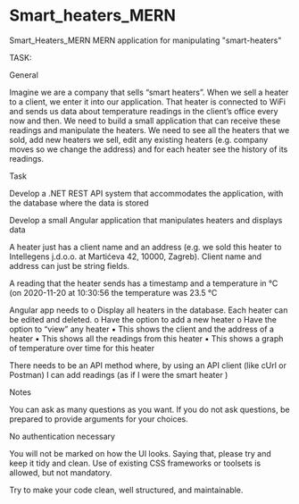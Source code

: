 # Smart_heaters_MERN

Smart_Heaters_MERN MERN application for manipulating "smart-heaters"

TASK:

General

Imagine we are a company that sells “smart heaters”. When we sell a heater to a client, we enter it into our application. That heater is connected to WiFi and sends us data about temperature readings in the client’s office every now and then. We need to build a small application that can receive these readings and manipulate the heaters. We need to see all the heaters that we sold, add new heaters we sell, edit any existing heaters (e.g. company moves so we change the address) and for each heater see the history of its readings.

Task

Develop a .NET REST API system that accommodates the application, with the database where the data is stored

Develop a small Angular application that manipulates heaters and displays data

A heater just has a client name and an address (e.g. we sold this heater to Intellegens j.d.o.o. at Martićeva 42, 10000, Zagreb). Client name and address can just be string fields.

A reading that the heater sends has a timestamp and a temperature in °C (on 2020-11-20 at 10:30:56 the temperature was 23.5 °C

Angular app needs to o Display all heaters in the database. Each heater can be edited and deleted. o Have the option to add a new heater o Have the option to “view” any heater ▪ This shows the client and the address of a heater ▪ This shows all the readings from this heater ▪ This shows a graph of temperature over time for this heater

There needs to be an API method where, by using an API client (like cUrl or Postman) I can add readings (as if I were the smart heater )

Notes

You can ask as many questions as you want. If you do not ask questions, be prepared to provide arguments for your choices.

No authentication necessary

You will not be marked on how the UI looks. Saying that, please try and keep it tidy and clean. Use of existing CSS frameworks or toolsets is allowed, but not mandatory.

Try to make your code clean, well structured, and maintainable.
